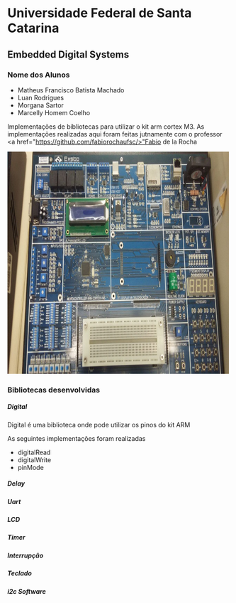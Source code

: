 # Universidade Federal de Santa Catarina
## Embedded Digital Systems


### Nome dos Alunos 

* Matheus Francisco Batista Machado
* Luan Rodrigues
* Morgana Sartor
* Marcelly Homem Coelho

Implementações de bibliotecas para utilizar o kit arm cortex M3. As
implementações realizadas aqui foram feitas jutnamente com o professor
<a href="https://github.com/fabiorochaufsc/>"Fabio de la Rocha</a>

<img src="placa.jpeg" width="500" height="500" />

### Bibliotecas desenvolvidas
##### Digital

Digital é uma biblioteca onde pode utilizar os pinos do kit ARM

As seguintes implementações foram realizadas
* digitalRead
* digitalWrite
* pinMode

##### Delay
##### Uart
##### LCD
##### Timer
##### Interrupção
##### Teclado
##### i2c Software



